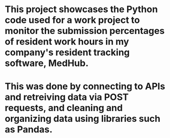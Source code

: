 # This project showcases the Python code used for a work project to monitor the submission percentages of resident work hours in my company's resident tracking software, MedHub.
# This was done by connecting to APIs and retreiving data via POST requests, and cleaning and organizing data using libraries such as Pandas.
